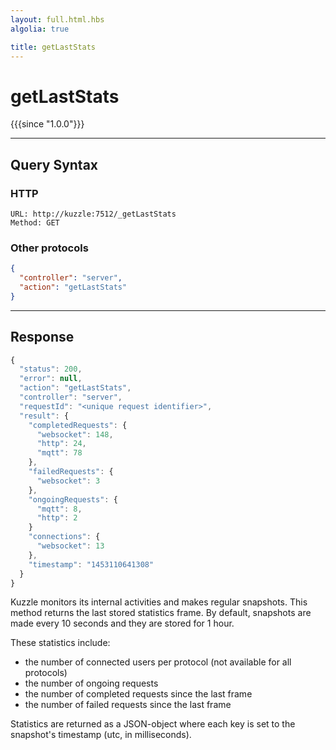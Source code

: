 ```yaml
---
layout: full.html.hbs
algolia: true

title: getLastStats
---
```


# getLastStats

{{{since "1.0.0"}}}


---

## Query Syntax

### HTTP

```http
URL: http://kuzzle:7512/_getLastStats
Method: GET
```

### Other protocols


```json
{
  "controller": "server",
  "action": "getLastStats"
}
```

---

## Response

```javascript
{
  "status": 200,                     
  "error": null,                     
  "action": "getLastStats",
  "controller": "server",
  "requestId": "<unique request identifier>",
  "result": {
    "completedRequests": {
      "websocket": 148,
      "http": 24,
      "mqtt": 78
    },
    "failedRequests": {
      "websocket": 3
    },
    "ongoingRequests": {
      "mqtt": 8,
      "http": 2
    }
    "connections": {
      "websocket": 13
    },
    "timestamp": "1453110641308"
  }
}
```

Kuzzle monitors its internal activities and makes regular snapshots.
This method returns the last stored statistics frame.
By default, snapshots are made every 10 seconds and they are stored for 1 hour.

These statistics include:

* the number of connected users per protocol (not available for all protocols)
* the number of ongoing requests
* the number of completed requests since the last frame
* the number of failed requests since the last frame

Statistics are returned as a JSON-object where each key is set to the snapshot's timestamp (utc, in milliseconds).
